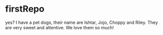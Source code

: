 # firstRepo
yes?
I have a pet dogs, their name are Ishtar, Jojo, Choppy and Riley. They are very sweet and attentive. We love them so much!